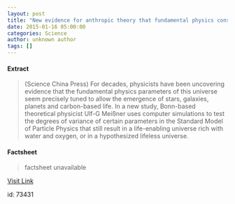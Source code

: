 ```yaml
---
layout: post
title: "New evidence for anthropic theory that fundamental physics constants underlie life-enabling universe"
date: 2015-01-16 05:00:00
categories: Science
author: unknown author
tags: []
---
```



#### Extract
>(Science China Press) For decades, physicists have been uncovering evidence that the fundamental physics parameters of this universe seem precisely tuned to allow the emergence of stars, galaxies, planets and carbon-based life.  In a new study, Bonn-based theoretical physicist Ulf-G Meißner uses computer simulations to test the degrees of variance of certain parameters in the Standard Model of Particle Physics that still result in a life-enabling universe rich with water and oxygen, or in a hypothesized lifeless universe.

#### Factsheet
>factsheet unavailable

[Visit Link](http://www.eurekalert.org/pub_releases/2015-01/scp-nef011415.php)

id:   73431
